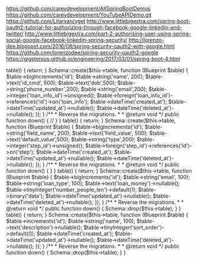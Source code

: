https://github.com/careydevelopment/AllSpringBootDemos
https://github.com/careydevelopment/YouTubeAPIDemo.git
https://github.com/Litarvan/vget
http://www.littlebigextra.com/spring-boot-oauth2-tutorial-for-authorizing-through-facebook-google-linkedin-and-twitter/
http://www.littlebigextra.com/part-2-authorising-user-using-spring-social-google-facebook-linkedin-spring-security/
http://lorenzo-dee.blogspot.com/2016/08/spring-security-oauth2-with-google.html
https://github.com/lorenzodee/spring-security-oauth2-google
https://gigsterous.github.io/engineering/2017/03/01/spring-boot-4.html
<?php

use Illuminate\Database\Schema\Blueprint;
use Illuminate\Database\Migrations\Migration;

class CreateTableBorrower extends Migration
{
    private $table = 'borrower';
    /**
     * Run the migrations.
     *
     * @return void
     */
    public function up()
    {
        if (Schema::hasTable($this->table)) {
            return;
        }
        Schema::create($this->table, function (Blueprint $table) {
            $table->bigIncrements('id');
            $table->string('name', 200);
            $table->text('id_cmd', 500);
            $table->text('dob',500);
            $table->string('phone_number',200);
            $table->string('email',200);
            $table->integer('loan_info_id')->unsigned();
            $table->foreign('loan_info_id')->references('id')->on('loan_info');
            $table->dateTime('created_at');
            $table->dateTime('updated_at')->nullable();
            $table->dateTime('deleted_at')->nullable();
        });
    }

    /**
     * Reverse the migrations.
     *
     * @return void
     */
    public function down()
    {
        //
    }
}

<?php

use Illuminate\Database\Schema\Blueprint;
use Illuminate\Database\Migrations\Migration;

class CreateTableLoanDefine extends Migration
{
    private $table = 'loan_define';
    /**
     * Run the migrations.
     *
     * @return void
     */
    public function up()
    {
        if (Schema::hasTable($this->table)) {
            return;
        }
        Schema::create($this->table, function (Blueprint $table) {
            $table->bigIncrements('id');
            $table->string('field_name', 200);
            $table->text('field_value', 500);
            $table->text('default_value',500);
            $table->string('type',200);
            $table->integer('step_id')->unsigned();
            $table->foreign('step_id')->references('id')->on('step');
            $table->dateTime('created_at');
            $table->dateTime('updated_at')->nullable();
            $table->dateTime('deleted_at')->nullable();
        });
    }

    /**
     * Reverse the migrations.
     *
     * @return void
     */
    public function down()
    {
    }
}
<?php

use Illuminate\Database\Schema\Blueprint;
use Illuminate\Database\Migrations\Migration;

class CreateTableLoanInfo extends Migration
{
    private $table = 'loan_info';
    /**
     * Run the migrations.
     *
     * @return void
     */
    public function up()
    {
        if (Schema::hasTable($this->table)) {
            return;
        }
        Schema::create($this->table, function (Blueprint $table) {
            $table->bigIncrements('id');
            $table->string('email', 100);
            $table->string('loan_type', 100);
            $table->text('loan_money')->nullable();
            $table->tinyInteger('number_people_len')->default(1);
            $table->binary('data');
            $table->dateTime('updated_at')->nullable();
            $table->dateTime('deleted_at')->nullable();
        });
    }

    /**
     * Reverse the migrations.
     *
     * @return void
     */
    public function down()
    {
        Schema::drop($this->table);
    }
}
<?php

use Illuminate\Database\Schema\Blueprint;
use Illuminate\Database\Migrations\Migration;

class CreateTableStep extends Migration
{
    private $table = 'step';
    /**
     * Run the migrations.
     *
     * @return void
     */
    public function up()
    {
        if (Schema::hasTable($this->table)) {
            return;
        }
        Schema::create($this->table, function (Blueprint $table) {
            $table->increments('id');
            $table->string('name', 100);
            $table->text('description')->nullable();
            $table->tinyInteger('sort_order')->default(0);
            $table->dateTime('created_at');
            $table->dateTime('updated_at')->nullable();
            $table->dateTime('deleted_at')->nullable();
        });
    }

    /**
     * Reverse the migrations.
     *
     * @return void
     */
    public function down()
    {
        Schema::drop($this->table);
    }
}
